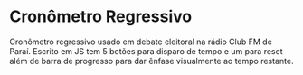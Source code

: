 # Cronômetro Regressivo
Cronômetro regressivo usado em debate eleitoral na rádio Club FM de Paraí. Escrito em JS tem 5 botões para disparo de tempo e um para reset além de barra de progresso para dar ênfase visualmente ao tempo restante.
